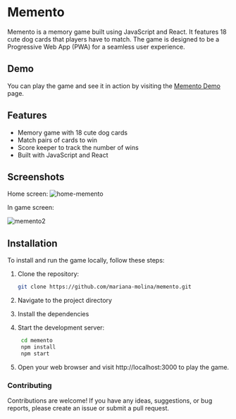 # Memento

Memento is a memory game built using JavaScript and React. It features 18 cute dog cards that players have to match. The game is designed to be a Progressive Web App (PWA) for a seamless user experience.

## Demo

You can play the game and see it in action by visiting the [Memento Demo](https://mariana-molina.github.io/memento/) page.

## Features

- Memory game with 18 cute dog cards
- Match pairs of cards to win
- Score keeper to track the number of wins
- Built with JavaScript and React

## Screenshots

Home screen:
![home-memento](https://github.com/mariana-molina/memento/assets/118630670/d3517ef6-7137-460e-97a7-86c2fd3793ab)

In game screen:

![memento2](https://github.com/mariana-molina/memento/assets/118630670/093a3105-4c3d-456a-b8b2-4b4a7f4ad0bf)

## Installation

To install and run the game locally, follow these steps:

1. Clone the repository:

   ```bash
   git clone https://github.com/mariana-molina/memento.git
   ```
   
2. Navigate to the project directory
3. Install the dependencies
4. Start the development server:

   ```bash
    cd memento
    npm install
    npm start
   ```
5. Open your web browser and visit http://localhost:3000 to play the game.

### Contributing

Contributions are welcome! If you have any ideas, suggestions, or bug reports, please create an issue or submit a pull request.




